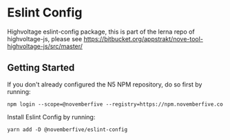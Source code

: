 # Eslint Config

Highvoltage eslint-config package, this is part of the lerna repo of highvoltage-js, please see https://bitbucket.org/appstrakt/nove-tool-highvoltage-js/src/master/
## Getting Started

If you don't already configured the N5 NPM repository, do so first by running:

```
npm login --scope=@novemberfive --registry=https://npm.novemberfive.co
```

Install Eslint Config by running:

```
yarn add -D @novemberfive/eslint-config
```
